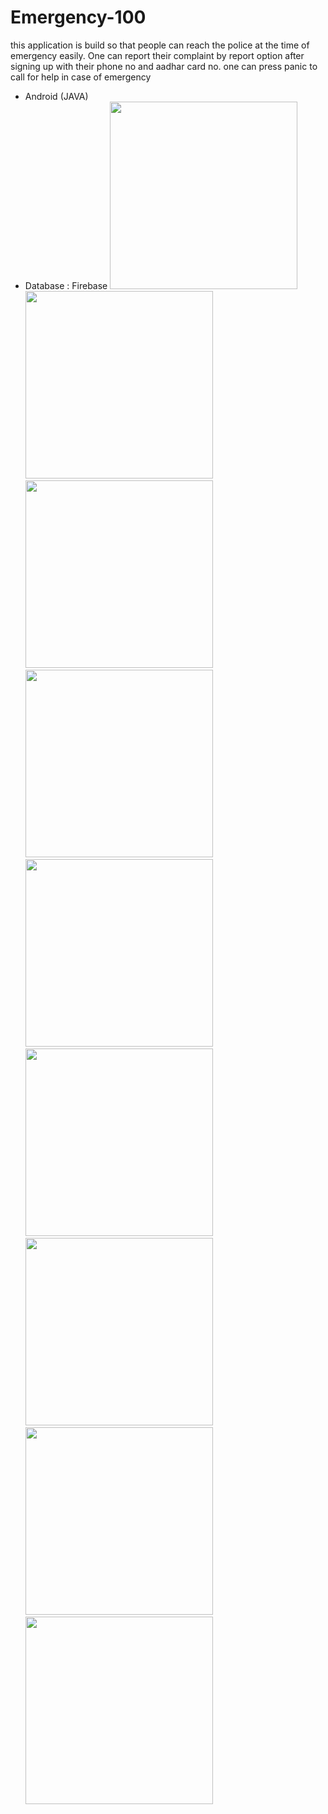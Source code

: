 # Emergency-100
this application is build so that people can reach the police at the time of emergency easily. 
One can report their complaint by report option after signing up with their phone no and aadhar card no. 
one can press panic to call for help in case of emergency

* Android (JAVA)
* Database : Firebase
<img src="https://raw.githubusercontent.com/komalswami/Emergency-100/main/ss/ss1.jpeg" width="300"/> <img src="https://raw.githubusercontent.com/komalswami/Emergency-100/main/ss/ss2.jpeg" width="300"/><img src="https://raw.githubusercontent.com/komalswami/Emergency-100/main/ss/ss3.jpeg" width="300"/>
<img src="https://raw.githubusercontent.com/komalswami/Emergency-100/main/ss/ss4.jpeg" width="300"/><img src="https://raw.githubusercontent.com/komalswami/Emergency-100/main/ss/ss5.jpeg" width="300"/>
<img src="https://raw.githubusercontent.com/komalswami/Emergency-100/main/ss/ss6.jpeg" width="300"/><img src="https://raw.githubusercontent.com/komalswami/Emergency-100/main/ss/ss7.jpeg" width="300"/>
<img src="https://raw.githubusercontent.com/komalswami/Emergency-100/main/ss/ss8.jpeg" width="300"/><img src="https://raw.githubusercontent.com/komalswami/Emergency-100/main/ss/ss9.jpeg" width="300"/>

<br/>

